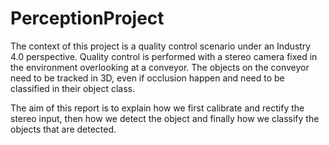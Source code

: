 # PerceptionProject
The context of this project is a quality control scenario under an Industry 4.0 perspective. Quality control is performed with a stereo camera fixed in the environment overlooking at a conveyor. The objects on the conveyor need to be tracked in 3D, even if occlusion happen and need to be classified in their object class. 

The aim of this report is to explain how we first calibrate and rectify the stereo input, then how we detect the object and finally how we classify the objects that are detected.
